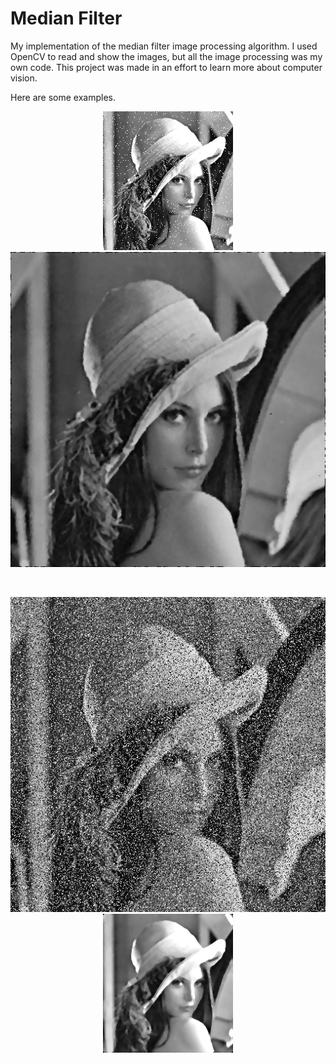 # Median Filter
My implementation of the median filter image processing algorithm. I used OpenCV to read and show the images, but all the image processing was my own code. This project was made in an effort to learn more about computer vision.

Here are some examples.
<p align="center">
  <img src="MedianFilter/MedianFilter/resources/lena.png" title="Lena">
  <img src="MedianFilter/MedianFilter/output/lena_high_noise_median.png" alt="Lena Filtered">
</p></br>

<p align="center">
  <img src="MedianFilter/MedianFilter/resources/lena_high_noise.png" title="Lena High Noise">
  <img src="MedianFilter/MedianFilter/output/lena_median.png" alt="Lena High Noise Filtered">
</p>
